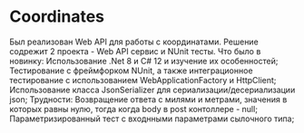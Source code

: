 # Coordinates
Был реализован Web API для работы с координатами. Решение содрежит 2 проекта - Web API сервис и NUnit тесты. 
Что было в новинку:
Использование .Net 8 и C# 12 и изучение их особенностей;
Тестирование с фреймфорком NUnit, а также интеграционное тестирование с использованием WebApplicationFactory и HttpClient;
Использование класса JsonSerializer для сериализации/десериализации json;
Трудности:
Возвращение ответа с милями и метрами, значения в которых равны нулю, тогда когда body в post контоллере - null;
Параметризированный тест с входнными параметрами сылочного типа;
